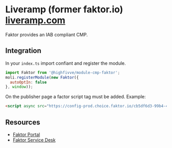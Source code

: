 # Liveramp (former faktor.io) [liveramp.com](https://liveramp.com/our-platform/preference-consent-management/)

Faktor provides an IAB compliant CMP.

## Integration

In your `index.ts` import confiant and register the module.

```js
import Faktor from '@highfivve/module-cmp-faktor';
moli.registerModule(new Faktor({
  autoOptIn: false
}, window));
```

On the publisher page a factor script tag must be added. Example:

```html
<script async src="https://config-prod.choice.faktor.io/cb5df6d3-99b4-4d5b-8237-2ff9fa97d1a0/faktor.js"></script>
```


## Resources

- [Faktor Portal](https://portal.choice.faktor.io/)
- [Faktor Service Desk](https://faktor.atlassian.net/servicedesk/customer/portals)
